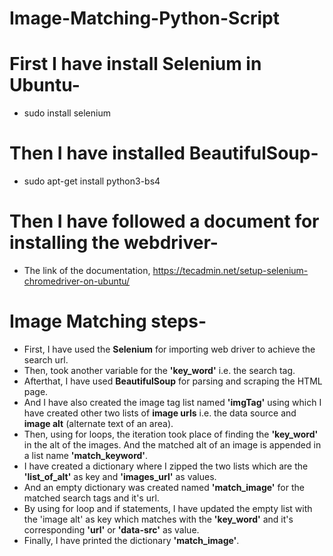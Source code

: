 # Image-Matching-Python-Script

# First I have install Selenium in Ubuntu-
- sudo install selenium

# Then I have installed BeautifulSoup-
- sudo apt-get install python3-bs4

# Then I have followed a document for installing the webdriver-
- The link of the documentation,
      https://tecadmin.net/setup-selenium-chromedriver-on-ubuntu/

# Image Matching steps-
- First, I have used the **Selenium** for importing web driver to achieve the search url. 
- Then, took another variable for the **'key_word'** i.e. the search tag. 
- Afterthat, I have used **BeautifulSoup** for parsing and scraping the HTML page.
- And I have also created the image tag list named **'imgTag'** using which I have 
  created other two lists of **image urls** i.e. the data source and **image alt** 
  (alternate text of an area).
- Then, using for loops, the iteration took place of finding the **'key_word'** in the 
  alt of the images. And the matched alt of an image is appended in a list name 
  **'match_keyword'**.
- I have created a dictionary where I zipped the two lists which are the **'list_of_alt'** 
  as key and **'images_url'** as values. 
- And an empty dictionary was created named **'match_image'** for the matched search tags 
  and it's url.
- By using for loop and if statements, I have updated the empty list with the 'image alt' 
  as key which matches with the **'key_word'** and it's corresponding **'url'** or 
  **'data-src'** as value.
- Finally, I have printed the dictionary **'match_image'**.
